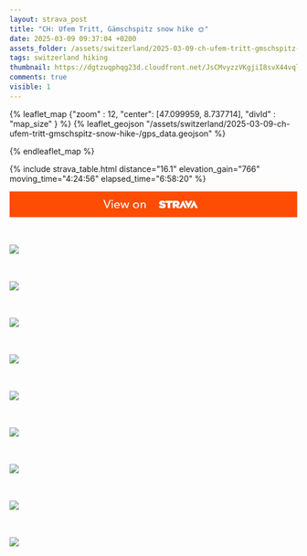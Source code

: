 ```yaml
---
layout: strava_post
title: "CH: Ufem Tritt, Gämschspitz snow hike 🌞"
date: 2025-03-09 09:37:04 +0200
assets_folder: /assets/switzerland/2025-03-09-ch-ufem-tritt-gmschspitz-snow-hike-
tags: switzerland hiking
thumbnail: https://dgtzuqphqg23d.cloudfront.net/JsCMvyzzVKgjiI8svX44vqlKJFsHqDI4FB1w_q42OLk-768x1024.jpg
comments: true
visible: 1
---
```



{% leaflet_map {"zoom" : 12,
                  "center": [47.099959, 8.737714],
                 "divId" : "map_size" } %}
    {% leaflet_geojson "/assets/switzerland/2025-03-09-ch-ufem-tritt-gmschspitz-snow-hike-/gps_data.geojson" %}

{% endleaflet_map %}





{% include strava_table.html distance="16.1" elevation_gain="766" moving_time="4:24:56" elapsed_time="6:58:20" %}

[![](/assets/strava.jpg)](https://www.strava.com/activities/13835715923)


<br />

![](https://dgtzuqphqg23d.cloudfront.net/JsCMvyzzVKgjiI8svX44vqlKJFsHqDI4FB1w_q42OLk-768x1024.jpg)


<br />

![](https://dgtzuqphqg23d.cloudfront.net/ol5tTZDJPg0MIbv-9ItlmDM0HZwHPgAmuZzaCQP3ThU-1024x768.jpg)


<br />

![](https://dgtzuqphqg23d.cloudfront.net/Gi-KqNsXpx-iqQYYRAexEVNka5NdprMEmeJ0r4a_hKs-1024x768.jpg)


<br />

![](https://dgtzuqphqg23d.cloudfront.net/5vSJNHGGnRNfckHnf9Ro6VB-aQV8Fy7qEdVVnfl7FYI-1024x768.jpg)


<br />

![](https://dgtzuqphqg23d.cloudfront.net/9h2q_bcHoY5Ciuq23Jf-0cBftBbt1lSv5uJzBapJYyg-1024x768.jpg)


<br />

![](https://dgtzuqphqg23d.cloudfront.net/Nq7W-EDZR432ALSRPZKhDSj8BMWNiztb3E1_enm0SNM-1024x768.jpg)


<br />

![](https://dgtzuqphqg23d.cloudfront.net/Xxs-jWMwYCbArJgc0qL8J9LoS9QSAYITvF6WVY9eVwA-768x1024.jpg)


<br />

![](https://dgtzuqphqg23d.cloudfront.net/aepbKecpOHG3GeVvVNsDeHpyVu1yKD11VhQA2x0pA9U-1024x768.jpg)


<br />

![](https://dgtzuqphqg23d.cloudfront.net/3Yah58QbKlMuTsKqhFiJgfxAPVa_mK-duhYx1kplej8-1024x768.jpg)
